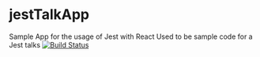 # jestTalkApp
Sample App for the usage of Jest with React
Used to be sample code for a Jest talks
[![Build Status](https://travis-ci.org/holgergp/jestTalkApp.svg?branch=master)](https://travis-ci.org/holgergp/jestTalkApp)
